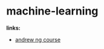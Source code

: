 # machine-learning
<b>links:</b><br>
<ul>
  <li><a href="https://www.coursera.org/learn/machine-learning">andrew ng course<a></li>
</ul>
